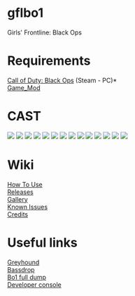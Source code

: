 # gflbo1
Girls' Frontline: Black Ops

# Requirements
[Call of Duty: Black Ops](http://store.steampowered.com/agecheck/app/42700/) (Steam - PC)*  
[Game_Mod](https://github.com/Nukem9/LinkerMod/releases)   

# CAST
![](https://github.com/Loyalists/gflbo1/blob/main/wiki/cast/Pic_AK12_HD.png)
![](https://github.com/Loyalists/gflbo1/blob/main/wiki/cast/Pic_HK416Mod_HD.png)
![](https://github.com/Loyalists/gflbo1/blob/main/wiki/cast/Pic_KP31_HD.png)
![](https://github.com/Loyalists/gflbo1/blob/main/wiki/cast/Pic_M16A1_HD.png)
![](https://github.com/Loyalists/gflbo1/blob/main/wiki/cast/Pic_M1903_HD.png)
![](https://github.com/Loyalists/gflbo1/blob/main/wiki/cast/Pic_Nyto_HD.png)
![](https://github.com/Loyalists/gflbo1/blob/main/wiki/cast/Pic_P90_HD.png)
![](https://github.com/Loyalists/gflbo1/blob/main/wiki/cast/Pic_PPsh41_HD.png)
![](https://github.com/Loyalists/gflbo1/blob/main/wiki/cast/Pic_RFB_HD.png)
![](https://github.com/Loyalists/gflbo1/blob/main/wiki/cast/Pic_RPK16_HD.png)
![](https://github.com/Loyalists/gflbo1/blob/main/wiki/cast/Pic_Saiga12_HD.png)
![](https://github.com/Loyalists/gflbo1/blob/main/wiki/cast/Pic_UMP40_HD.png)
![](https://github.com/Loyalists/gflbo1/blob/main/wiki/cast/Pic_UMP45_HD.png)
![](https://github.com/Loyalists/gflbo1/blob/main/wiki/cast/Pic_UMP9_HD.png)

# Wiki
[How To Use](https://github.com/Loyalists/gflbo1/wiki/How-To-Use)   
[Releases](https://github.com/Loyalists/gflbo1/releases/tag/release)   
[Gallery](https://github.com/Loyalists/gflbo1/wiki/Gallery)   
[Known Issues](https://github.com/Loyalists/gflbo1/wiki/Known-Issues)   
[Credits](https://github.com/Loyalists/gflbo1/wiki/Credits)   

# Useful links
[Greyhound](https://github.com/Scobalula/Greyhound)   
[Bassdrop](https://tools.modme.co/#utilities-view)   
[Bo1 full dump](https://drive.google.com/drive/folders/1Nwv3uGFwpopIMMXDVcZdG0iq2vQAVHc-)   
[Developer console](https://callofduty.fandom.com/wiki/Developer_console)   
